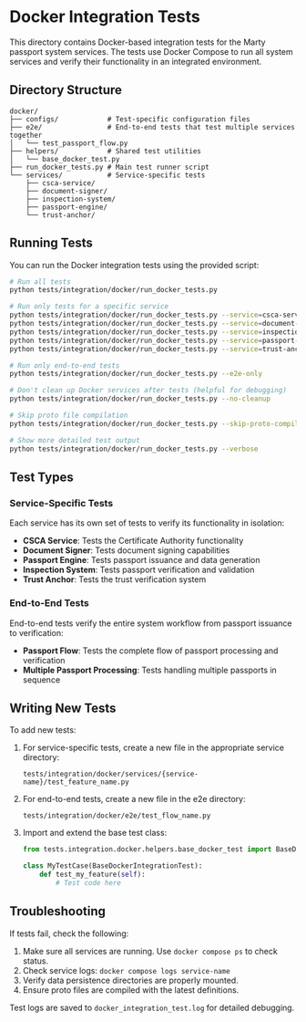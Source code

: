 # Docker Integration Tests

This directory contains Docker-based integration tests for the Marty passport system services. The tests use Docker Compose to run all system services and verify their functionality in an integrated environment.

## Directory Structure

```
docker/
├── configs/            # Test-specific configuration files
├── e2e/                # End-to-end tests that test multiple services together
│   └── test_passport_flow.py
├── helpers/            # Shared test utilities
│   └── base_docker_test.py
├── run_docker_tests.py # Main test runner script
└── services/           # Service-specific tests
    ├── csca-service/
    ├── document-signer/
    ├── inspection-system/
    ├── passport-engine/
    └── trust-anchor/
```

## Running Tests

You can run the Docker integration tests using the provided script:

```bash
# Run all tests
python tests/integration/docker/run_docker_tests.py

# Run only tests for a specific service
python tests/integration/docker/run_docker_tests.py --service=csca-service
python tests/integration/docker/run_docker_tests.py --service=document-signer
python tests/integration/docker/run_docker_tests.py --service=inspection-system
python tests/integration/docker/run_docker_tests.py --service=passport-engine
python tests/integration/docker/run_docker_tests.py --service=trust-anchor

# Run only end-to-end tests
python tests/integration/docker/run_docker_tests.py --e2e-only

# Don't clean up Docker services after tests (helpful for debugging)
python tests/integration/docker/run_docker_tests.py --no-cleanup

# Skip proto file compilation
python tests/integration/docker/run_docker_tests.py --skip-proto-compile

# Show more detailed test output
python tests/integration/docker/run_docker_tests.py --verbose
```

## Test Types

### Service-Specific Tests

Each service has its own set of tests to verify its functionality in isolation:

- **CSCA Service**: Tests the Certificate Authority functionality
- **Document Signer**: Tests document signing capabilities
- **Passport Engine**: Tests passport issuance and data generation
- **Inspection System**: Tests passport verification and validation
- **Trust Anchor**: Tests the trust verification system

### End-to-End Tests

End-to-end tests verify the entire system workflow from passport issuance to verification:

- **Passport Flow**: Tests the complete flow of passport processing and verification
- **Multiple Passport Processing**: Tests handling multiple passports in sequence

## Writing New Tests

To add new tests:

1. For service-specific tests, create a new file in the appropriate service directory:

   ```
   tests/integration/docker/services/{service-name}/test_feature_name.py
   ```

2. For end-to-end tests, create a new file in the e2e directory:

   ```
   tests/integration/docker/e2e/test_flow_name.py
   ```

3. Import and extend the base test class:

   ```python
   from tests.integration.docker.helpers.base_docker_test import BaseDockerIntegrationTest

   class MyTestCase(BaseDockerIntegrationTest):
       def test_my_feature(self):
           # Test code here
   ```

## Troubleshooting

If tests fail, check the following:

1. Make sure all services are running. Use `docker compose ps` to check status.
2. Check service logs: `docker compose logs service-name`
3. Verify data persistence directories are properly mounted.
4. Ensure proto files are compiled with the latest definitions.

Test logs are saved to `docker_integration_test.log` for detailed debugging.
